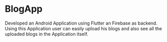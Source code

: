 # BlogApp
Developed an Android Application using Flutter an Firebase as backend. Using this Application user can easily upload his blogs and also see all the uploaded blogs in the Application itself. 
